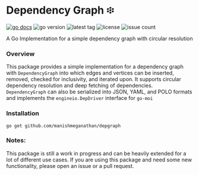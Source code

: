 # Dependency Graph ፨

[godoclink]: https://godoc.org/github.com/manishmeganathan/depgraph
[![go docs](http://img.shields.io/badge/go-documentation-blue.svg?style=flat-square)][godoclink]
![go version](https://img.shields.io/github/go-mod/go-version/manishmeganathan/depgraph?style=flat-square)
![latest tag](https://img.shields.io/github/v/tag/manishmeganathan/depgraph?color=brightgreen&label=latest%20tag&sort=semver&style=flat-square)
![license](https://img.shields.io/github/license/manishmeganathan/depgraph?color=g&style=flat-square)
![issue count](https://img.shields.io/github/issues/manishmeganathan/symbolizer?style=flat-square&color=yellow)

A Go Implementation for a simple dependency graph with circular resolution

### Overview
This package provides a simple implementation for a dependency graph with `DependencyGraph` into which edges and vertices can
be inserted, removed, checked for inclusivity, and iterated upon. It supports circular dependency resolution and deep fetching 
of dependencies. `DependencyGraph` can also be serialized into JSON, YAML, and POLO formats and implements the `engineio.DepDriver` interface for `go-moi`

### Installation
```
go get github.com/manishmeganathan/depgraph
```

### Notes:
This package is still a work in progress and can be heavily extended for a lot of different use cases.
If you are using this package and need some new functionality, please open an issue or a pull request.

